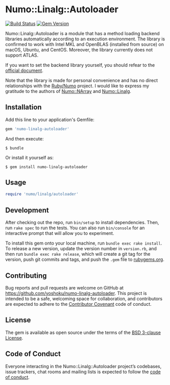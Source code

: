 # Numo::Linalg::Autoloader

[![Build Status](https://travis-ci.org/yoshoku/numo-linalg-autoloader.svg?branch=master)](https://travis-ci.org/yoshoku/numo-linalg-autoloader)
[![Gem Version](https://badge.fury.io/rb/numo-linalg-autoloader.svg)](https://badge.fury.io/rb/numo-linalg-autoloader)

Numo::Linalg::Autoloader is a module that has a method loading backend libraries automatically
according to an execution environment.
The library is confirmed to work with Intel MKL and OpenBLAS (installed from source)
on macOS, Ubuntu, and CentOS.
Moreover, the library currently does not support ATLAS.

If you want to set the backend library yourself,
you should refear to the [official document](https://github.com/ruby-numo/linalg/blob/master/doc/select-backend.md).

Note that the library is made for personal convenience and has no direct relationships with
the [Ruby/Numo](https://github.com/ruby-numo/numo/blob/master/README.md) project.
I would like to express my gratitude to the authors of
[Numo::NArray](https://rubygems.org/gems/numo-narray) and
[Numo::Linalg](https://rubygems.org/gems/numo-linalg).

## Installation

Add this line to your application's Gemfile:

```ruby
gem 'numo-linalg-autoloader'
```

And then execute:

    $ bundle

Or install it yourself as:

    $ gem install numo-linalg-autoloader

## Usage

```ruby
require 'numo/linalg/autoloader'
```

## Development

After checking out the repo, run `bin/setup` to install dependencies. Then,
run `rake spec` to run the tests. You can also run `bin/console` for an interactive prompt that
will allow you to experiment.

To install this gem onto your local machine, run `bundle exec rake install`.
To release a new version, update the version number in `version.rb`,
and then run `bundle exec rake release`, which will create a git tag for the version,
push git commits and tags, and push the `.gem` file to [rubygems.org](https://rubygems.org).

## Contributing

Bug reports and pull requests are welcome on GitHub at https://github.com/yoshoku/numo-linalg-autoloader.
This project is intended to be a safe, welcoming space for collaboration,
and contributors are expected to adhere to the [Contributor Covenant](http://contributor-covenant.org) code of conduct.

## License

The gem is available as open source under the terms of the [BSD 3-clause License](https://opensource.org/licenses/BSD-3-Clause).

## Code of Conduct

Everyone interacting in the Numo::Linalg::Autoloader project’s codebases, issue trackers,
chat rooms and mailing lists is expected to follow the [code of conduct](https://github.com/yoshoku/numo-linalg-autoloader/blob/master/CODE_OF_CONDUCT.md).
